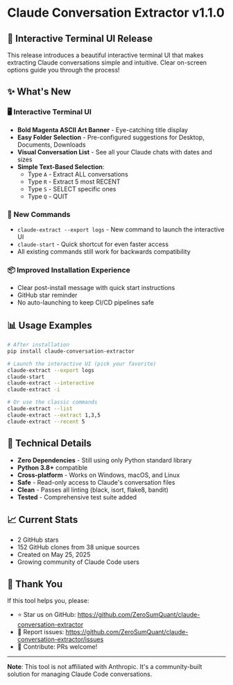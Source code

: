 # Claude Conversation Extractor v1.1.0

## 🎉 Interactive Terminal UI Release

This release introduces a beautiful interactive terminal UI that makes extracting Claude conversations simple and intuitive. Clear on-screen options guide you through the process!

## ✨ What's New

### 🖥️ Interactive Terminal UI
- **Bold Magenta ASCII Art Banner** - Eye-catching title display
- **Easy Folder Selection** - Pre-configured suggestions for Desktop, Documents, Downloads
- **Visual Conversation List** - See all your Claude chats with dates and sizes
- **Simple Text-Based Selection**:
  - Type `A` - Extract ALL conversations
  - Type `R` - Extract 5 most RECENT
  - Type `S` - SELECT specific ones
  - Type `Q` - QUIT

### 🚀 New Commands
- `claude-extract --export logs` - New command to launch the interactive UI
- `claude-start` - Quick shortcut for even faster access
- All existing commands still work for backwards compatibility

### 📦 Improved Installation Experience
- Clear post-install message with quick start instructions
- GitHub star reminder
- No auto-launching to keep CI/CD pipelines safe

## 📊 Usage Examples

```bash
# After installation
pip install claude-conversation-extractor

# Launch the interactive UI (pick your favorite)
claude-extract --export logs
claude-start
claude-extract --interactive
claude-extract -i

# Or use the classic commands
claude-extract --list
claude-extract --extract 1,3,5
claude-extract --recent 5
```

## 🔧 Technical Details

- **Zero Dependencies** - Still using only Python standard library
- **Python 3.8+** compatible
- **Cross-platform** - Works on Windows, macOS, and Linux
- **Safe** - Read-only access to Claude's conversation files
- **Clean** - Passes all linting (black, isort, flake8, bandit)
- **Tested** - Comprehensive test suite added

## 📈 Current Stats
- 2 GitHub stars
- 152 GitHub clones from 38 unique sources
- Created on May 25, 2025
- Growing community of Claude Code users

## 🙏 Thank You

If this tool helps you, please:
- ⭐ Star us on GitHub: https://github.com/ZeroSumQuant/claude-conversation-extractor
- 🐛 Report issues: https://github.com/ZeroSumQuant/claude-conversation-extractor/issues
- 🤝 Contribute: PRs welcome!

---

**Note**: This tool is not affiliated with Anthropic. It's a community-built solution for managing Claude Code conversations.